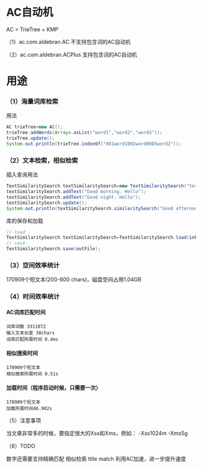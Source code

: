 # AC自动机

AC = TrieTree + KMP

（1）ac.com.aldebran.AC 不支持包含词的AC自动机

（2）ac.com.aldebran.ACPlus 支持包含词的AC自动机

# 用途

### （1）海量词库检索

用法

```java
AC trieTree=new AC();
trieTree.addWords(Arrays.asList("word1","word2","word3"));
trieTree.update();
System.out.println(trieTree.indexOf("001word1002word0003word2"));
```

### （2）文本检索，相似检索

插入查询用法

```java
TextSimilaritySearch textSimilaritySearch=new TextSimilaritySearch("test",3,0.5,2,0.3);
textSimilaritySearch.addText("Good morning. Hello");
textSimilaritySearch.addText("Good night. Hello");
textSimilaritySearch.update();
System.out.println(textSimilaritySearch.similaritySearch("Good afternoon. Bye",10));
```

库的保存和加载

```java
// load
TextSimilaritySearch textSimilaritySearch=TextSimilaritySearch.load(inFile);
// save
TextSimilaritySearch.save(outFile);
```

### （3）空间效率统计

170909个短文本(200-600 chars)，磁盘空间占用1.04GB

### （4）时间效率统计

#### AC词库匹配时间

```text
词库词数 3311072
输入文本长度 38chars
词库匹配所需时间 0.4ms
```

#### 相似搜索时间
```text
170909个短文本
相似搜索所需时间 0.51s
```


#### 加载时间（程序启动时候，只需要一次）
```text
170909个短文本
加载所需时间46.902s
```


（5）注意事项

当文章非常多的时候，要指定很大的Xss和Xms，例如：
-Xss1024m -Xms5g

（6）TODO

数字还需要支持精确匹配
相似检索 title match 利用AC加速，进一步提升速度